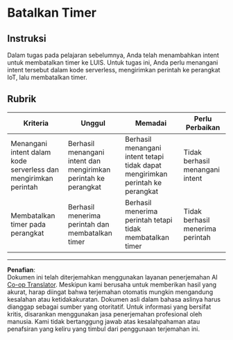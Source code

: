 <!--
CO_OP_TRANSLATOR_METADATA:
{
  "original_hash": "da5d9360fe02fdcc1e91a725016c846d",
  "translation_date": "2025-08-27T23:22:20+00:00",
  "source_file": "6-consumer/lessons/3-spoken-feedback/assignment.md",
  "language_code": "id"
}
-->
# Batalkan Timer

## Instruksi

Dalam tugas pada pelajaran sebelumnya, Anda telah menambahkan intent untuk membatalkan timer ke LUIS. Untuk tugas ini, Anda perlu menangani intent tersebut dalam kode serverless, mengirimkan perintah ke perangkat IoT, lalu membatalkan timer.

## Rubrik

| Kriteria | Unggul | Memadai | Perlu Perbaikan |
| -------- | ------- | -------- | --------------- |
| Menangani intent dalam kode serverless dan mengirimkan perintah | Berhasil menangani intent dan mengirimkan perintah ke perangkat | Berhasil menangani intent tetapi tidak dapat mengirimkan perintah ke perangkat | Tidak berhasil menangani intent |
| Membatalkan timer pada perangkat | Berhasil menerima perintah dan membatalkan timer | Berhasil menerima perintah tetapi tidak membatalkan timer | Tidak berhasil menerima perintah |

---

**Penafian**:  
Dokumen ini telah diterjemahkan menggunakan layanan penerjemahan AI [Co-op Translator](https://github.com/Azure/co-op-translator). Meskipun kami berusaha untuk memberikan hasil yang akurat, harap diingat bahwa terjemahan otomatis mungkin mengandung kesalahan atau ketidakakuratan. Dokumen asli dalam bahasa aslinya harus dianggap sebagai sumber yang otoritatif. Untuk informasi yang bersifat kritis, disarankan menggunakan jasa penerjemahan profesional oleh manusia. Kami tidak bertanggung jawab atas kesalahpahaman atau penafsiran yang keliru yang timbul dari penggunaan terjemahan ini.